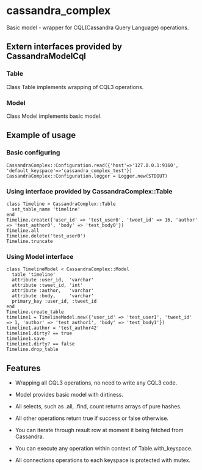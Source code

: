 # cassandra\_complex

Basic model - wrapper for CQL(Cassandra Query Language) operations.

## Extern interfaces provided by CassandraModelCql

### Table

Class Table implements wrapping of CQL3 operations.

### Model

Class Model implements basic model.

## Example of usage

### Basic configuring

    CassandraComplex::Configuration.read({'host'=>'127.0.0.1:9160', 'default_keyspace'=>'cassandra_complex_test'})
    CassandraComplex::Configuration.logger = Logger.new(STDOUT)

### Using interface provided by CassandraComplex::Table

    class Timeline < CassandraComplex::Table
      set_table_name 'timeline'
    end
    Timeline.create({'user_id' => 'test_user0', 'tweet_id' => 16, 'author' => 'test_author0', 'body' => 'test_body0'})
    Timeline.all
    Timeline.delete('test_user0')
    Timeline.truncate

### Using Model interface

    class TimelineModel < CassandraComplex::Model
      table 'timeline'
      attribute :user_id,  'varchar'
      attribute :tweet_id, 'int'
      attribute :author,   'varchar'
      attribute :body,     'varchar'
      primary_key :user_id, :tweet_id
    end
    Timeline.create_table
    timeline1 = TimelineModel.new({'user_id' => 'test_user1', 'tweet_id' => 1, 'author' => 'test_author1', 'body' => 'test_body1'})
    timeline1.author = 'test_author42'
    timeline1.dirty? == true
    timeline1.save
    timeline1.dirty? == false
    Timeline.drop_table

## Features

* Wrapping all CQL3 operations, no need to write any CQL3 code.

* Model provides basic model with dirtiness.

* All selects, such as .all, .find, count returns arrays of pure hashes.

* All other operations return true if success or false otherwise.

* You can iterate through result row at moment it being fetched from Cassandra.

* You can execute any operation within context of Table.with_keyspace.

* All connections operations to each keyspace is protected with mutex.

